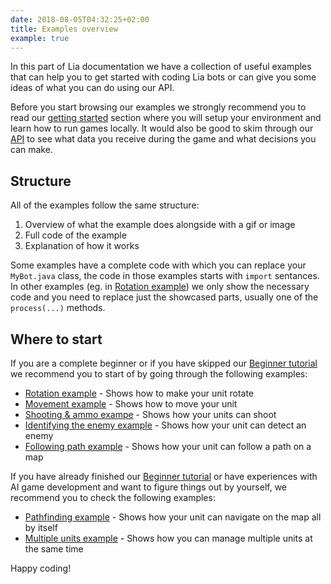 ```yaml
---
date: 2018-08-05T04:32:25+02:00
title: Examples overview
example: true
---
```


In this part of Lia documentation we have a collection of useful examples that can help you to get started with coding Lia bots or can give you some ideas of what you can do using our API.

Before you start browsing our examples we strongly recommend you to read our [getting started](/getting-started/) section where you will setup your environment and learn how to run games locally. It would also be good to skim through our [API](/api/) to see what data you receive during the game and what decisions you can make.

## Structure

All of the examples follow the same structure:

1. Overview of what the example does alongside with a gif or image
2. Full code of the example
3. Explanation of how it works

Some examples have a complete code with which you can replace your ```MyBot.java``` class, the code in those examples starts with ```import``` sentances. 
In other examples (eg. in [Rotation example](/examples/rotation/)) we only show the necessary code and you need to replace just the showcased parts, usually one of the ```process(...)``` methods.

## Where to start

If you are a complete beginner or if you have skipped our [Beginner tutorial](/tutorials/beginner-tutorial/) we recommend you to start of by going through the following examples:

* [Rotation example](/examples/rotation/) - Shows how to make your unit rotate
* [Movement example](/examples/movement/) - Shows how to move your unit
* [Shooting & ammo exampe](/examples/shooting-and-ammo/) - Shows how your units can shoot
* [Identifying the enemy example](/examples/identifying-the-enemy/) - Shows how your unit can detect an enemy
* [Following path example](/examples/following-path/) - Shows how your unit can follow a path on a map

If you have already finished our [Beginner tutorial](/tutorials/beginner-tutorial/) or have experiences with AI game development and want to figure things out by yourself, we recommend you to check the following examples:

* [Pathfinding example](/examples/pathfinding/) - Shows how your unit can navigate on the map all by itself
* [Multiple units example](/examples/multiple-units/) - Shows how you can manage multiple units at the same time

Happy coding!